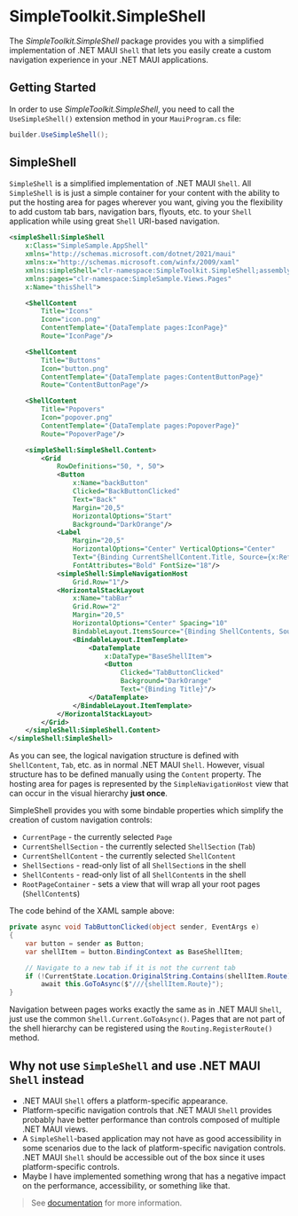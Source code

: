 # SimpleToolkit.SimpleShell

The *SimpleToolkit.SimpleShell* package provides you with a simplified implementation of .NET MAUI `Shell` that lets you easily create a custom navigation experience in your .NET MAUI applications.

## Getting Started

In order to use *SimpleToolkit.SimpleShell*, you need to call the `UseSimpleShell()` extension method in your `MauiProgram.cs` file:

```csharp
builder.UseSimpleShell();
```

## SimpleShell

`SimpleShell` is a simplified implementation of .NET MAUI `Shell`. All `SimpleShell` is is just a simple container for your content with the ability to put the hosting area for pages wherever you want, giving you the flexibility to add custom tab bars, navigation bars, flyouts, etc. to your `Shell` application while using great `Shell` URI-based navigation.

```xml
<simpleShell:SimpleShell
    x:Class="SimpleSample.AppShell"
    xmlns="http://schemas.microsoft.com/dotnet/2021/maui"
    xmlns:x="http://schemas.microsoft.com/winfx/2009/xaml"
    xmlns:simpleShell="clr-namespace:SimpleToolkit.SimpleShell;assembly=SimpleToolkit.SimpleShell"
    xmlns:pages="clr-namespace:SimpleSample.Views.Pages"
    x:Name="thisShell">

    <ShellContent
        Title="Icons"
        Icon="icon.png"
        ContentTemplate="{DataTemplate pages:IconPage}"
        Route="IconPage"/>

    <ShellContent
        Title="Buttons"
        Icon="button.png"
        ContentTemplate="{DataTemplate pages:ContentButtonPage}"
        Route="ContentButtonPage"/>

    <ShellContent
        Title="Popovers"
        Icon="popover.png"
        ContentTemplate="{DataTemplate pages:PopoverPage}"
        Route="PopoverPage"/>

    <simpleShell:SimpleShell.Content>
        <Grid
            RowDefinitions="50, *, 50">
            <Button
                x:Name="backButton"
                Clicked="BackButtonClicked"
                Text="Back"
                Margin="20,5"
                HorizontalOptions="Start"
                Background="DarkOrange"/>
            <Label
                Margin="20,5"
                HorizontalOptions="Center" VerticalOptions="Center"
                Text="{Binding CurrentShellContent.Title, Source={x:Reference thisShell}}"
                FontAttributes="Bold" FontSize="18"/>
            <simpleShell:SimpleNavigationHost
                Grid.Row="1"/>
            <HorizontalStackLayout
                x:Name="tabBar"
                Grid.Row="2"
                Margin="20,5"
                HorizontalOptions="Center" Spacing="10"
                BindableLayout.ItemsSource="{Binding ShellContents, Source={x:Reference thisShell}}">
                <BindableLayout.ItemTemplate>
                    <DataTemplate
                        x:DataType="BaseShellItem">
                        <Button
                            Clicked="TabButtonClicked"
                            Background="DarkOrange"
                            Text="{Binding Title}"/>
                    </DataTemplate>
                </BindableLayout.ItemTemplate>
            </HorizontalStackLayout>
        </Grid>
    </simpleShell:SimpleShell.Content>
</simpleShell:SimpleShell>
```

As you can see, the logical navigation structure is defined with `ShellContent`, `Tab`, etc. as in normal .NET MAUI `Shell`. However, visual structure has to be defined manually using the `Content` property. The hosting area for pages is represented by the `SimpleNavigationHost` view that can occur in the visual hierarchy **just once**.

SimpleShell provides you with some bindable properties which simplify the creation of custom navigation controls:

- `CurrentPage` - the currently selected `Page`
- `CurrentShellSection` - the currently selected `ShellSection` (`Tab`)
- `CurrentShellContent` - the currently selected `ShellContent`
- `ShellSections` - read-only list of all `ShellSection`s in the shell
- `ShellContents` - read-only list of all `ShellContent`s in the shell
- `RootPageContainer` - sets a view that will wrap all your root pages (`ShellContent`s)

The code behind of the XAML sample above:

```csharp
private async void TabButtonClicked(object sender, EventArgs e)
{
    var button = sender as Button;
    var shellItem = button.BindingContext as BaseShellItem;

    // Navigate to a new tab if it is not the current tab
    if (!CurrentState.Location.OriginalString.Contains(shellItem.Route))
        await this.GoToAsync($"///{shellItem.Route}");
}
```

Navigation between pages works exactly the same as in .NET MAUI `Shell`, just use the common `Shell.Current.GoToAsync()`. Pages that are not part of the shell hierarchy can be registered using the `Routing.RegisterRoute()` method.

## Why not use `SimpleShell` and use .NET MAUI `Shell` instead

- .NET MAUI `Shell` offers a platform-specific appearance.
- Platform-specific navigation controls that .NET MAUI `Shell` provides probably have better performance than controls composed of multiple .NET MAUI views.
- A `SimpleShell`-based application may not have as good accessibility in some scenarios due to the lack of platform-specific navigation controls. .NET MAUI `Shell` should be accessible out of the box since it uses platform-specific controls.
- Maybe I have implemented something wrong that has a negative impact on the performance, accessibility, or something like that.

> See [documentation](https://github.com/RadekVyM/SimpleToolkit/tree/main/docs/SimpleToolkit.SimpleShell) for more information.